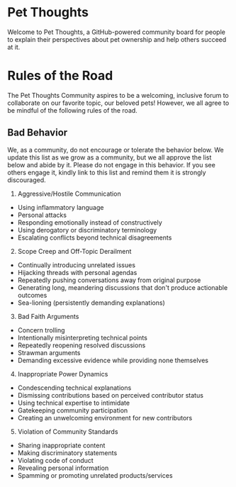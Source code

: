 # Pet Thoughts

Welcome to Pet Thoughts, a GitHub-powered community board for people to explain their perspectives about pet ownership and help others succeed at it.

# Rules of the Road

The Pet Thoughts Community aspires to be a welcoming, inclusive forum to collaborate on our favorite topic, our beloved pets! However, we all agree to be mindful of the following rules of the road.

## Bad Behavior

We, as a community, do not encourage or tolerate the behavior below. We update this list as we grow as a community, but we all approve the list below and abide by it. Please do not engage in this behavior. If you see others engage it, kindly link to this list and remind them it is strongly discouraged.

1. Aggressive/Hostile Communication
 - Using inflammatory language
 - Personal attacks
 - Responding emotionally instead of constructively
 - Using derogatory or discriminatory terminology
 - Escalating conflicts beyond technical disagreements
2. Scope Creep and Off-Topic Derailment
 - Continually introducing unrelated issues
 - Hijacking threads with personal agendas
 - Repeatedly pushing conversations away from original purpose
 - Generating long, meandering discussions that don't produce actionable outcomes
 - Sea-lioning (persistently demanding explanations)
3. Bad Faith Arguments
 - Concern trolling
 - Intentionally misinterpreting technical points
 - Repeatedly reopening resolved discussions
 - Strawman arguments
 - Demanding excessive evidence while providing none themselves
4. Inappropriate Power Dynamics
 - Condescending technical explanations
 - Dismissing contributions based on perceived contributor status
 - Using technical expertise to intimidate
 - Gatekeeping community participation
 - Creating an unwelcoming environment for new contributors
5. Violation of Community Standards
 - Sharing inappropriate content
 - Making discriminatory statements
 - Violating code of conduct
 - Revealing personal information
 - Spamming or promoting unrelated products/services

